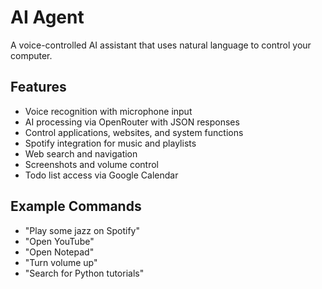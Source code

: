 # AI Agent

A voice-controlled AI assistant that uses natural language to control your computer.

## Features

* Voice recognition with microphone input
* AI processing via OpenRouter with JSON responses
* Control applications, websites, and system functions
* Spotify integration for music and playlists
* Web search and navigation
* Screenshots and volume control
* Todo list access via Google Calendar

## Example Commands

* "Play some jazz on Spotify"
* "Open YouTube"
* "Open Notepad"
* "Turn volume up"
* "Search for Python tutorials"